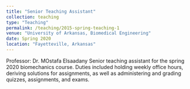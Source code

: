 ```yaml
---
title: "Senior Teaching Assistant"
collection: teaching
type: "Teaching"
permalink: /teaching/2015-spring-teaching-1
venue: "University of Arkansas, Biomedical Engineering"
date: Spring 2020
location: "Fayetteville, Arkansas"
---
```

Professor: Dr. MOstafa Elsaadany
Senior teaching assistant for the spring 2020 biomechanics course. 
Duties included holding weekly office hours, deriving solutions for assignments, as well as administering and grading quizzes, assignments, and exams. 

